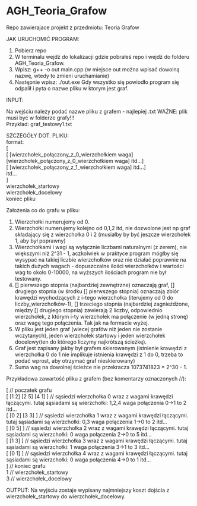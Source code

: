 # AGH_Teoria_Grafow
Repo zawierajace projekt z przedmiotu: Teoria Grafow

JAK URUCHOMIĆ PROGRAM:

1. Pobierz repo
2. W terminalu wejdź do lokalizacji gdzie pobrałeś repo i wejdź do folderu AGH_Teoria_Grafow.
3. Wpisz: g++ -o out main.cpp (w miejsce out można wpisać dowolną nazwę, wtedy to zmieni uruchamianie)
4. Następnie wpisz: ./out.exe
Gdy wszystko się powiodło program się odpalił i pyta o nazwe pliku w ktorym jest graf.

INPUT:

Na wejściu należy podać nazwe pliku z grafem - najlepiej .txt
WAŻNE: plik musi być w folderze grafy!!!  
Przykład: graf_testowy1.txt

SZCZEGÓŁY DOT. PLIKU:  
format:  
[  
[ [wierzchołek_połączony_z_0_wierzchołkiem waga] [wierzchołek_połączony_z_0_wierzchołkiem waga] itd...]  
[ [wierzchołek_połączony_z_1_wierzchołkiem waga] itd...]  
itd...  
]  
wierzchołek_startowy  
wierzchołek_docelowy  
koniec pliku  

Założenia co do grafu w pliku:
1. Wierzchołki numerujemy od 0.
2. Wierzchołki numerujemy kolejno od 0,1,2 itd, nie dozwolone jest np graf składający się z wierzchołka 0 i 2 (musiałby by być jeszcze wierzchołek 1, aby był poprawny)
3. Wierzchołkami i wagi są wyłącznie liczbami naturalnymi (z zerem), nie większymi niż 2^31 - 1, aczkolwiek w praktyce program mógłby się wysypać na takiej liczbie wierzchołków oraz nie działać poprawnie na takich dużych wagach - dopuszczalne ilości wierzchołków i wartości wag to około 0-10000, na wyższych ilościach program nie był testowany.
4. [] pierwszego stopnia (najbardziej zewnętrzne) oznaczają graf, [] drugiego stopnia (w środku [] pierwszego stopnia) oznaczają zbiór krawędzi wychodzących z i-tego wierzchołka (iterujemy od 0 do liczby_wierzchołków-1), [] trzeciego stopnia (najbardziej zagnieżdżone, między [] drugiego stopnia) zawierają 2 liczby, odpowiednio wierzchołek, z którym i-ty wierzchołek ma połączenie (w jedną stronę) oraz wagę tego połączenia. Tak jak na formacie wyżej.
5. W pliku jest jeden graf (wiecej grafów niż jeden nie zostanie wczytanych), jeden wierzchołek startowy i jeden wierzchołek docelowy(ten do którego liczymy najkrótszą ścieżkę).
6. Graf jest zapisany jakby był grafem skierowanym (istnienie krawędzi z wierzchołka 0 do 1 nie implikuje istnienia krawędzi z 1 do 0, trzeba to podać wprost, aby otrzymać graf nieskierowany)   
7. Suma wag na dowolnej ścieżce nie przekracza 1073741823 = 2^30 - 1.  

Przykładowa zawartość pliku z grafem (bez komentarzy oznaczonych //):

[ // poczatek grafu   
[ [1 2] [2 5] [4 1] ] // sąsiedzi wierzchołka 0 wraz z wagami krawędzi łączącymi. tutaj sąsiadami są wierzchołki: 1,2,4 waga połączenia 0->1 to 2 itd...  
[ [0 2] [3 3] ] // sąsiedzi wierzchołka 1 wraz z wagami krawędzi łączącymi. tutaj sąsiadami są wierzchołki: 0,3 waga połączenia 1->0 to 2 itd...  
[ [0 5] ] // sąsiedzi wierzchołka 2 wraz z wagami krawędzi łączącymi. tutaj sąsiadami są wierzchołki: 0 waga połączenia 2->0 to 5 itd...  
[ [1 3] ] // sąsiedzi wierzchołka 3 wraz z wagami krawędzi łączącymi. tutaj sąsiadami są wierzchołki: 1 waga połączenia 3->1 to 3 itd...  
[ [0 1] ] // sąsiedzi wierzchołka 4 wraz z wagami krawędzi łączącymi. tutaj sąsiadami są wierzchołki: 0 waga połączenia 4->0 to 1 itd...  
] // koniec grafu  
1 // wierzchołek_startowy  
3 // wierzchołek_docelowy  

OUTPUT:
Na wyjściu zostaje wypisany najmniejszy koszt dojścia z wierzchołek_startowy do wierzchołek_docelowy.

